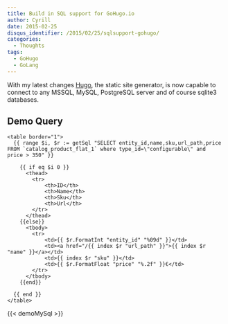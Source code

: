 ```yaml
---
title: Build in SQL support for GoHugo.io
author: Cyrill
date: 2015-02-25
disqus_identifier: /2015/02/25/sqlsupport-gohugo/
categories:
  - Thoughts
tags:
  - GoHugo
  - GoLang
---
```


With my latest changes [Hugo](http://gohugo.io), the static site generator, 
is now capable to connect to any MSSQL, MySQL, PostgreSQL server and of course
sqlite3 databases.

<!--more-->

## Demo Query 

```
<table border="1">
  {{ range $i, $r := getSql "SELECT entity_id,name,sku,url_path,price  FROM `catalog_product_flat_1` where type_id=\"configurable\" and  price > 350" }}

    {{ if eq $i 0 }}
      <thead>
        <tr>
            <th>ID</th>
            <th>Name</th>
            <th>Sku</th>
            <th>Url</th>
        </tr>
      </thead>
    {{else}}
      <tbody>
        <tr>
            <td>{{ $r.FormatInt "entity_id" "%09d" }}</td>
            <td><a href="/{{ index $r "url_path" }}">{{ index $r "name" }}</a></td>
            <td>{{ index $r "sku" }}</td>
            <td>{{ $r.FormatFloat "price" "%.2f" }}€</td>
        </tr>
      </tbody>
    {{end}}

  {{ end }}
</table>
```


{{< demoMySql >}}

